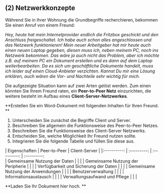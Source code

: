 <!--include-start--> 

## (2) Netzwerkkonzepte 

Während Sie in Ihrer Wohnung die Grundbegriffe recherchieren, bekommen Sie einen Anruf von einem Freund: 

*Hey, heute hat mein Internetprovider endlich die Fritzbox geschickt und den Anschluss freigeschaltet. Ich habe auch schon alles angeschlossen und das Netzwerk funktionieren! Mein neuer Arbeitgeber hat mir heute auch einen neuen Laptop gegeben, diesen muss ich, neben meinem PC, noch ins Netzwerk bekommen. Das wäre ja auch nicht das Problem, aber ich möchte z.B. auf meinem PC ein Dokument erstellen und es dann auf dem Laptop weiterbearbeiten. Da es sich um geschäftliche Dokumente handelt, muss ich leider auf einen Cloud-Anbieter verzichten. Kannst Du mir eine Lösung erklären, auch wären die Vor- und Nachteile sehr wichtig für mich.*

Die aufgezeigte Situation kann auf zwei Arten gelöst werden. Zum einen könnten Sie Ihrem Freund raten, ein **Peer-to-Peer Netz** einzurichten, die weitere besteht im Aufbau eines **Client-Server-Netzwerkes**.

**Erstellen Sie ein Word-Dokument mit folgenden Inhalten für Ihren Freund. **

1. Unterscheiden Sie zunächst die Begriffe Client und Server. 
2. Beschreiben Sie allgemein die Funktionsweise des Peer-to-Peer Netzes. 
3. Beschreiben Sie die Funktionsweise des Client-Server Netzwerks. 
4. Entscheiden Sie, welche Möglichkeit Ihr Freund nutzen sollte. 
5. Integrieren Sie die folgende Tabelle und füllen Sie diese aus. 


| Eigenschaften | Peer-to-Peer | Client-Server | 
|:----------: | :---------: | :---------: | :---------:  
| Gemeinsame Nutzung der Daten  |   | | 
| Gemeinsame Nutzung der Peripherie  |   | | 
| Verfügbarkeit und Sicherung der Daten  |   | | 
| Gemeinsame Nutzung der Anwendungen  |   | | 
| Benutzerverwaltung   |   | | 
| Informationsaustausch  |   | | 
| Verwaltungsaufwand und Pflege  |   | | 

**Laden Sie Ihr Dokument hier hoch. **

<!--include-end--> 